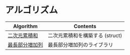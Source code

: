 # アルゴリズム

|  Algorithm  |  Contents  |
| ---- | ----
|  [二次元累積和](sum2D/)  |  二次元累積和を構築する (struct)  |
|  [最長部分増加列](LIS/)  |  最長部分増加列のライブラリ  |
